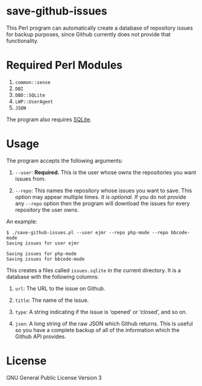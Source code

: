 # save-github-issues

This Perl program can automatically create a database of repository
issues for backup purposes, since Github currently does not provide
that functionality.



# Required Perl Modules

1. `common::sense`
2. `DBI`
3. `DBD::SQLite`
4. `LWP::UserAgent`
5. `JSON`

The program also requires [SQLite](http://sqlite.org).



# Usage

The program accepts the following arguments:

1. `--user`: **Required.** This is the user whose owns the
repositories you want issues from.

2. `--repo`: This names the repository whose issues you want to save.
This option may appear multiple times.  *It is optional.*  If you do
not provide any `--repo` option then the program will download the
issues for every repository the user owns.

An example:

    $ ./save-github-issues.pl --user ejmr --repo php-mode --repo bbcode-mode
    Saving issues for user ejmr

    Saving issues for php-mode
    Saving issues for bbcode-mode

This creates a files called `issues.sqlite` in the current directory.
It is a database with the following columns:

1. `url`: The URL to the issue on Github.

2. `title`: The name of the issue.

3. `type`: A string indicating if the issue is ‘opened’ or ‘closed’,
and so on.

4. `json`: A long string of the raw JSON which Github returns.  This
is useful so you have a complete backup of all of the information
which the Github API provides.



# License

GNU General Public License Version 3
